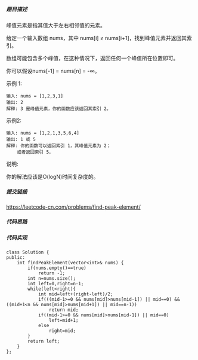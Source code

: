 ##### 题目描述
峰值元素是指其值大于左右相邻值的元素。

给定一个输入数组 nums，其中 nums[i] ≠ nums[i+1]，找到峰值元素并返回其索引。

数组可能包含多个峰值，在这种情况下，返回任何一个峰值所在位置即可。

你可以假设nums[-1] = nums[n] = -∞。

示例 1:
```
输入: nums = [1,2,3,1]
输出: 2
解释: 3 是峰值元素，你的函数应该返回其索引 2。
```
示例2:
```
输入: nums = [1,2,1,3,5,6,4]
输出: 1 或 5 
解释: 你的函数可以返回索引 1，其峰值元素为 2；
    或者返回索引 5，  
```
说明:

你的解法应该是O(logN)时间复杂度的。

##### 提交链接

https://leetcode-cn.com/problems/find-peak-element/


##### 代码思路




##### 代码实现

```
class Solution {
public:
    int findPeakElement(vector<int>& nums) {
        if(nums.empty()==true)
            return -1;
        int n=nums.size();
        int left=0,right=n-1;
        while(left<right){
            int mid=left+(right-left)/2;
            if(((mid-1>=0 && nums[mid]>nums[mid-1]) || mid==0) && ((mid+1<n && nums[mid]>nums[mid+1]) || mid==n-1))
                return mid;
            if((mid-1>=0 && nums[mid]>nums[mid-1]) || mid==0)
                left=mid+1; 
            else 
                right=mid;
        }
        return left;
    }
};


```
